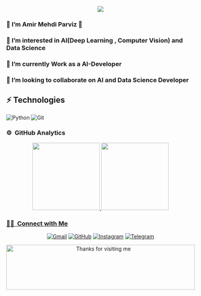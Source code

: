 <p align="center">
  <img src="https://camo.githubusercontent.com/2d97fc6917462d31a885631ec887824db6974df46eccea2ae131ff3ece798a0a/68747470733a2f2f63617073756c652d72656e6465722e76657263656c2e6170702f6170693f747970653d776176696e6726636f6c6f723d6772616469656e7426746578743d48656c6c6f21266865696768743d3130302673656374696f6e3d686561646572"/>
</p>
<body>

<h3> 👋 I’m Amir Mehdi Parviz &#128511;<html></html></h3>
<h3>👀 I’m interested in AI(Deep Learning , Computer Vision) and Data Science </h3>
<h3>🌱 I’m currently Work as a AI-Developer</h3>
<h3>💞️ I’m looking to collaborate on AI and Data Science Developer</h3>
</body>
</html>
<!---
GIGAParviz/GIGAParviz is a ✨ special ✨ repository because its `README.md` (this file) appears on your GitHub profile.
You can click the Preview link to take a look at your changes.
--->

## ⚡ Technologies
![Python](https://img.shields.io/badge/-Python-black?style=flat-square&logo=Python)
![Git](https://img.shields.io/badge/-Git-black?style=flat-square&logo=git)

### ⚙️ &nbsp;GitHub Analytics

<p align="center">
<a href="https://github.com/GIGAParviz/GIGAParviz">
  <img height="180em" src="https://github-readme-stats-eight-theta.vercel.app/api?username=GIGAParviz&show_icons=true&theme=algolia&include_all_commits=true&count_private=true"/>
  <img height="180em" src="https://github-readme-stats-eight-theta.vercel.app/api/top-langs/?username=GIGAParviz&layout=compact&langs_count=8&theme=algolia"/>

### 🤝🏻 &nbsp;Connect with Me

<p align="center">
	<a href="mailto:a.m.parviz02@gmail.com"><img img src="https://img.shields.io/badge/gmail-%23EA4335.svg?style=plastic&logo=gmail&logoColor=white" 
							alt="Gmail"/></a>
	<a href="https://github.com/gigaparviz"><img src="https://img.shields.io/badge/github-%23181717.svg?style=plastic&logo=github&logoColor=white" alt="GitHub"/></a>
	<a href="https://www.instagram.com/giga_parviz/"><img src="https://img.shields.io/badge/instagram-%23E4405F.svg?style=plastic&logo=instagram&logoColor=white" alt="Instagram"/></a>
	<a href="https://t.me/am_parviz/"><img src="https://img.shields.io/badge/telegram-%230088CC.svg?style=plastic&logo=telegram&logoColor=white" alt="Telegram"/></a>
</p>


<div align="center">

<img height="120" alt="Thanks for visiting me" width="100%" src="https://raw.githubusercontent.com/BrunnerLivio/brunnerlivio/master/images/marquee.svg" />
<br />

</div>

